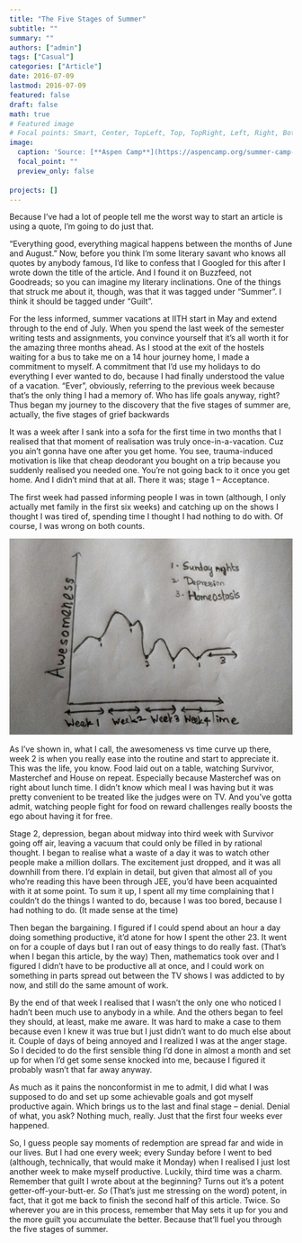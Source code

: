 ```yaml
---
title: "The Five Stages of Summer"
subtitle: ""
summary: ""
authors: ["admin"]
tags: ["Casual"]
categories: ["Article"]
date: 2016-07-09
lastmod: 2016-07-09
featured: false
draft: false
math: true
# Featured image
# Focal points: Smart, Center, TopLeft, Top, TopRight, Left, Right, BottomLeft, Bottom, BottomRight.
image:
  caption: 'Source: [**Aspen Camp**](https://aspencamp.org/summer-camp-will-best-job-youll-ever-have/)'
  focal_point: ""
  preview_only: false

projects: []
---
```


Because I’ve had a lot of people tell me the worst way to start an article is using a quote, I’m going to do just that.

“Everything good, everything magical happens between the months of June and August.” Now, before you think I’m some literary savant who knows all quotes by anybody famous, I’d like to confess that I Googled for this after I wrote down the title of the article. And I found it on Buzzfeed, not Goodreads; so you can imagine my literary inclinations. One of the things that struck me about it, though, was that it was tagged under “Summer”. I think it should be tagged under “Guilt”.

For the less informed, summer vacations at IITH start in May and extend through to the end of July. When you spend the last week of the semester writing tests and assignments, you convince yourself that it’s all worth it for the amazing three months ahead. As I stood at the exit of the hostels waiting for a bus to take me on a 14 hour journey home, I made a commitment to myself. A commitment that I’d use my holidays to do everything I ever wanted to do, because I had finally understood the value of a vacation. “Ever”, obviously, referring to the previous week because that’s the only thing I had a memory of. Who has life goals anyway, right? Thus began my journey to the discovery that the five stages of summer are, actually, the five stages of grief backwards

It was a week after I sank into a sofa for the first time in two months that I realised that that moment of realisation was truly once-in-a-vacation. Cuz you ain’t gonna have one after you get home. You see, trauma-induced motivation is like that cheap deodorant you bought on a trip because you suddenly realised you needed one. You’re not going back to it once you get home. And I didn’t mind that at all. There it was; stage 1 – Acceptance.

The first week had passed informing people I was in town (although, I only actually met family in the first six weeks) and catching up on the shows I thought I was tired of, spending time I thought I had nothing to do with. Of course, I was wrong on both counts.

![Awesomeness v Time](awesomeness_v_time.jpg)

As I’ve shown in, what I call, the awesomeness vs time curve up there, week 2 is when you really ease into the routine and start to appreciate it. This was the life, you know. Food laid out on a table, watching Survivor, Masterchef and House on repeat. Especially because Masterchef was on right about lunch time. I didn’t know which meal I was having but it was pretty convenient to be treated like the judges were on TV. And you’ve gotta admit, watching people fight for food on reward challenges really boosts the ego about having it for free.

Stage 2, depression, began about midway into third week with Survivor going off air, leaving a vacuum that could only be filled in by rational thought. I began to realise what a waste of a day it was to watch other people make a million dollars. The excitement just dropped, and it was all downhill from there. I’d explain in detail, but given that almost all of you who’re reading this have been through JEE, you’d have been acquainted with it at some point. To sum it up, I spent all my time complaining that I couldn’t do the things I wanted to do, because I was too bored, because I had nothing to do. (It made sense at the time)

Then began the bargaining. I figured if I could spend about an hour a day doing something productive, it’d atone for how I spent the other 23. It went on for a couple of days but I ran out of easy things to do really fast. (That’s when I began this article, by the way) Then, mathematics took over and I figured I didn’t have to be productive all at once, and I could work on something in parts spread out between the TV shows I was addicted to by now, and still do the same amount of work.

By the end of that week I realised that I wasn’t the only one who noticed I hadn’t been much use to anybody in a while. And the others began to feel they should, at least, make me aware. It was hard to make a case to them because even I knew it was true but I just didn’t want to do much else about it. Couple of days of being annoyed and I realized I was at the anger stage. So I decided to do the first sensible thing I’d done in almost a month and set up for when I’d get some sense knocked into me, because I figured it probably wasn’t that far away anyway.

As much as it pains the nonconformist in me to admit, I did what I was supposed to do and set up some achievable goals and got myself productive again. Which brings us to the last and final stage – denial. Denial of what, you ask? Nothing much, really. Just that the first four weeks ever happened.

So, I guess people say moments of redemption are spread far and wide in our lives. But I had one every week; every Sunday before I went to bed (although, technically, that would make it Monday) when I realised I just lost another week to make myself productive. Luckily, third time was a charm. Remember that guilt I wrote about at the beginning? Turns out it’s a potent getter-off-your-butt-er. *So* (That’s just me stressing on the word) potent, in fact, that it got me back to finish the second half of this article. Twice. So wherever you are in this process, remember that May sets it up for you and the more guilt you accumulate the better. Because that’ll fuel you through the five stages of summer.